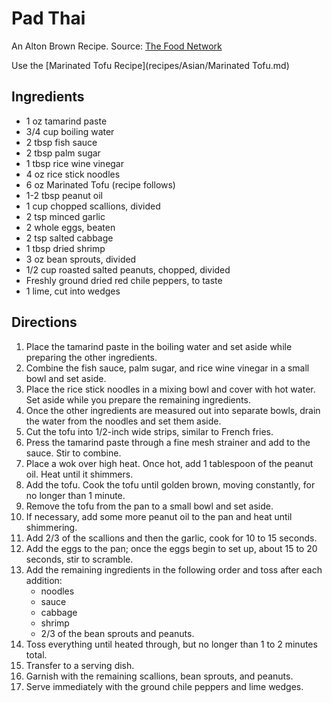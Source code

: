 Pad Thai
========
An Alton Brown Recipe. Source: [The Food Network](http://www.foodnetwork.com/recipes/alton-brown/pad-thai-recipe/index.html)

Use the [Marinated Tofu Recipe](recipes/Asian/Marinated Tofu.md)

Ingredients
-----------
* 1 oz tamarind paste
* 3/4 cup boiling water
* 2 tbsp fish sauce
* 2 tbsp palm sugar
* 1 tbsp rice wine vinegar
* 4 oz rice stick noodles
* 6 oz Marinated Tofu (recipe follows)
* 1-2 tbsp peanut oil
* 1 cup chopped scallions, divided
* 2 tsp minced garlic
* 2 whole eggs, beaten
* 2 tsp salted cabbage
* 1 tbsp dried shrimp
* 3 oz bean sprouts, divided
* 1/2 cup roasted salted peanuts, chopped, divided
* Freshly ground dried red chile peppers, to taste
* 1 lime, cut into wedges

Directions
----------
1. Place the tamarind paste in the boiling water and set aside while preparing the other ingredients.
2. Combine the fish sauce, palm sugar, and rice wine vinegar in a small bowl and set aside.
3. Place the rice stick noodles in a mixing bowl and cover with hot water. Set aside while you prepare the remaining ingredients. 
4. Once the other ingredients are measured out into separate bowls, drain the water from the noodles and set them aside. 
5. Cut the tofu into 1/2-inch wide strips, similar to French fries.
6. Press the tamarind paste through a fine mesh strainer and add to the sauce. Stir to combine.
7. Place a wok over high heat. Once hot, add 1 tablespoon of the peanut oil. Heat until it shimmers.
8. Add the tofu. Cook the tofu until golden brown, moving constantly, for no longer than 1 minute. 
9. Remove the tofu from the pan to a small bowl and set aside.
10. If necessary, add some more peanut oil to the pan and heat until shimmering.
11. Add 2/3 of the scallions and then the garlic, cook for 10 to 15 seconds.
12. Add the eggs to the pan; once the eggs begin to set up, about 15 to 20 seconds, stir to scramble. 
13. Add the remaining ingredients in the following order and toss after each addition: 
    * noodles
    * sauce
    * cabbage
    * shrimp
    * 2/3 of the bean sprouts and peanuts. 
14. Toss everything until heated through, but no longer than 1 to 2 minutes total. 
15. Transfer to a serving dish. 
16. Garnish with the remaining scallions, bean sprouts, and peanuts.
17. Serve immediately with the ground chile peppers and lime wedges. 
